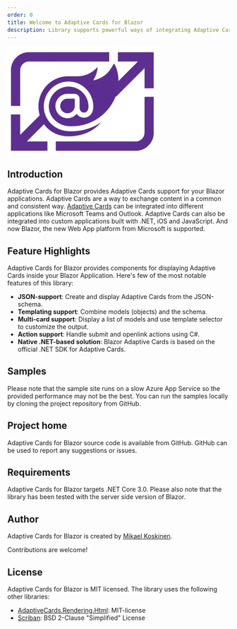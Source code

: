 ```yaml
---
order: 0
title: Welcome to Adaptive Cards for Blazor
description: Library supports powerful ways of integrating Adaptive Cards into your Blazor applications.
---
```


![](logo_small.jpg)

## Introduction

Adaptive Cards for Blazor provides Adaptive Cards support for your Blazor applications. Adaptive Cards are a way to exchange content in a common and consistent way. [Adaptive Cards](https://adaptivecards.io/) can be integrated into different applications like Microsoft Teams and Outlook. Adaptive Cards can also be integrated into custom applications built with .NET, iOS and JavaScript. And now Blazor, the new Web App platform from Microsoft is supported.

## Feature Highlights

Adaptive Cards for Blazor provides components for displaying Adaptive Cards inside your Blazor Application. Here's few of the most notable features of this library:

* **JSON-support**: Create and display Adaptive Cards from the JSON-schema.
* **Templating support**: Combine models (objects) and the schema.
* **Multi-card support**: Display a list of models and use template selector to customize the output.
* **Action support**: Handle submit and openlink actions using C#.
* **Native .NET-based solution**: Blazor Adaptive Cards is based on the official .NET SDK for Adaptive Cards. 

## Samples

Please note that the sample site runs on a slow Azure App Service so the provided performance may not be the best. You can run the samples locally by cloning the project repository from GitHub.

## Project home

Adaptive Cards for Blazor source code is available from GitHub. GitHub can be used to report any suggestions or issues.

## Requirements

Adaptive Cards for Blazor targets .NET Core 3.0. Please also note that the library has been tested with the server side version of Blazor.

## Author

Adaptive Cards for Blazor is created by [Mikael Koskinen](https://mikaelkoskinen.net).

Contributions are welcome!

## License

Adaptive Cards for Blazor is MIT licensed. The library uses the following other libraries:

* [AdaptiveCards.Rendering.Html](https://www.nuget.org/packages/AdaptiveCards.Rendering.Html): MIT-license
* [Scriban](https://www.nuget.org/packages/Scriban/): BSD 2-Clause "Simplified" License
